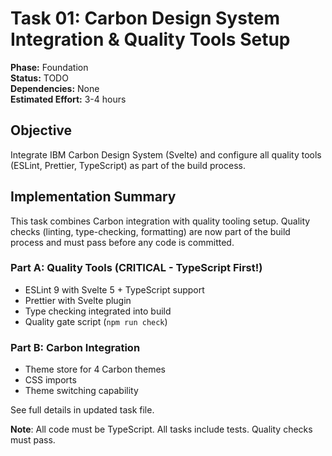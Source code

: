 # Task 01: Carbon Design System Integration & Quality Tools Setup

**Phase:** Foundation  
**Status:** TODO  
**Dependencies:** None  
**Estimated Effort:** 3-4 hours

## Objective

Integrate IBM Carbon Design System (Svelte) and configure all quality tools (ESLint, Prettier, TypeScript) as part of the build process.

## Implementation Summary

This task combines Carbon integration with quality tooling setup. Quality checks (linting, type-checking, formatting) are now part of the build process and must pass before any code is committed.

### Part A: Quality Tools (CRITICAL - TypeScript First!)

- ESLint 9 with Svelte 5 + TypeScript support
- Prettier with Svelte plugin
- Type checking integrated into build
- Quality gate script (`npm run check`)

### Part B: Carbon Integration

- Theme store for 4 Carbon themes
- CSS imports
- Theme switching capability

See full details in updated task file.

**Note**: All code must be TypeScript. All tasks include tests. Quality checks must pass.
